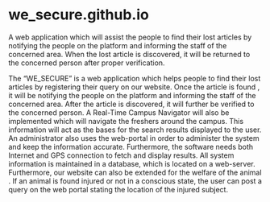 # we_secure.github.io
A web application which will assist the people to find their lost articles by notifying the people on the platform and informing the staff of the concerned area. When the lost article is discovered, it will be returned to the concerned person after proper verification.

The “WE_SECURE” is a web application which helps people to find their lost articles by registering their query on our website. Once the article is found , it will be notifying the people on the platform and informing the staff of the concerned area. After the article is discovered, it will further be verified to the concerned person.
A Real-Time Campus Navigator will also be implemented which will navigate the freshers around the campus.
This information will act as the bases for the search results displayed to the user. An administrator also uses the web-portal in order to administer the system and keep the information accurate. Furthermore, the software needs both Internet and GPS connection to fetch and display results. All system information is maintained in a database, which is located on a web-server.
Furthermore, our website can also be extended for the welfare of the animal . If an animal is found injured or not in a conscious state, the user can post a query on the web portal stating
the location of the injured subject.
